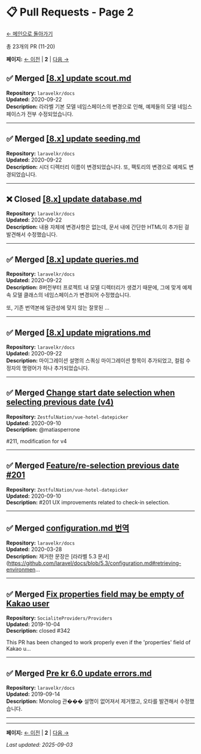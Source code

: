 # 📋 Pull Requests - Page 2

[← 메인으로 돌아가기](https://github.com/youaresodalgona)

총 23개의 PR (11-20)

**페이지:** [← 이전](README.md) | **2** | [다음 →](page-3.md)

## ✅ Merged [[8.x] update scout.md](https://github.com/laravelkr/docs/pull/325)
**Repository:** `laravelkr/docs`  
**Updated:** 2020-09-22  
**Description:** 라라벨 기본 모델 네임스페이스의 변경으로 인해, 예제들의 모델 네임스페이스가 전부 수정되었습니다.  

---

## ✅ Merged [[8.x] update seeding.md](https://github.com/laravelkr/docs/pull/324)
**Repository:** `laravelkr/docs`  
**Updated:** 2020-09-22  
**Description:** 시더 디렉터리 이름이 변경되었습니다. 또, 팩토리의 변경으로 예제도 변경되었습니다.  

---

## ❌ Closed [[8.x] update database.md](https://github.com/laravelkr/docs/pull/320)
**Repository:** `laravelkr/docs`  
**Updated:** 2020-09-22  
**Description:** 내용 자체에 변경사항은 없는데, 문서 내에 간단한 HTML이 추가된 걸 발견해서 수정했습니다.  

---

## ✅ Merged [[8.x] update queries.md](https://github.com/laravelkr/docs/pull/321)
**Repository:** `laravelkr/docs`  
**Updated:** 2020-09-22  
**Description:** 8버전부터 프로젝트 내 모델 디렉터리가 생겼기 때문에, 그에 맞게 예제 속 모델 클래스의 네임스페이스가 변경되어 수정했습니다.

또, 기존 번역본에 일관성에 맞지 않는 잘못된 ...  

---

## ✅ Merged [[8.x] update migrations.md](https://github.com/laravelkr/docs/pull/323)
**Repository:** `laravelkr/docs`  
**Updated:** 2020-09-22  
**Description:** 마이그레이션 설명의 스쿼싱 마이그레이션 항목이 추가되었고, 컬럼 수정자의 명령어가 하나 추가되었습니다.  

---

## ✅ Merged [Change start date selection when selecting previous date (v4)](https://github.com/ZestfulNation/vue-hotel-datepicker/pull/227)
**Repository:** `ZestfulNation/vue-hotel-datepicker`  
**Updated:** 2020-09-10  
**Description:** @matiasperrone 

#211, modification for v4
  

---

## ✅ Merged [Feature/re-selection previous date #201](https://github.com/ZestfulNation/vue-hotel-datepicker/pull/211)
**Repository:** `ZestfulNation/vue-hotel-datepicker`  
**Updated:** 2020-09-10  
**Description:** #201  UX improvements related to check-in selection.  

---

## ✅ Merged [configuration.md 번역](https://github.com/laravelkr/docs/pull/250)
**Repository:** `laravelkr/docs`  
**Updated:** 2020-03-28  
**Description:** 제거한 문장은 [라라벨 5.3 문서](https://github.com/laravel/docs/blob/5.3/configuration.md#retrieving-environmen...  

---

## ✅ Merged [Fix properties field may be empty of Kakao user](https://github.com/SocialiteProviders/Providers/pull/343)
**Repository:** `SocialiteProviders/Providers`  
**Updated:** 2019-10-04  
**Description:** closed #342  

This PR has been changed to work properly even if the 'properties' field of Kakao u...  

---

## ✅ Merged [Pre kr 6.0 update errors.md](https://github.com/laravelkr/docs/pull/187)
**Repository:** `laravelkr/docs`  
**Updated:** 2019-09-14  
**Description:** Monolog 관��� 설명이 없어져서 제거했고, 오타를 발견해서 수정했습니다.  

---


---

**페이지:** [← 이전](README.md) | **2** | [다음 →](page-3.md)


*Last updated: 2025-09-03*
